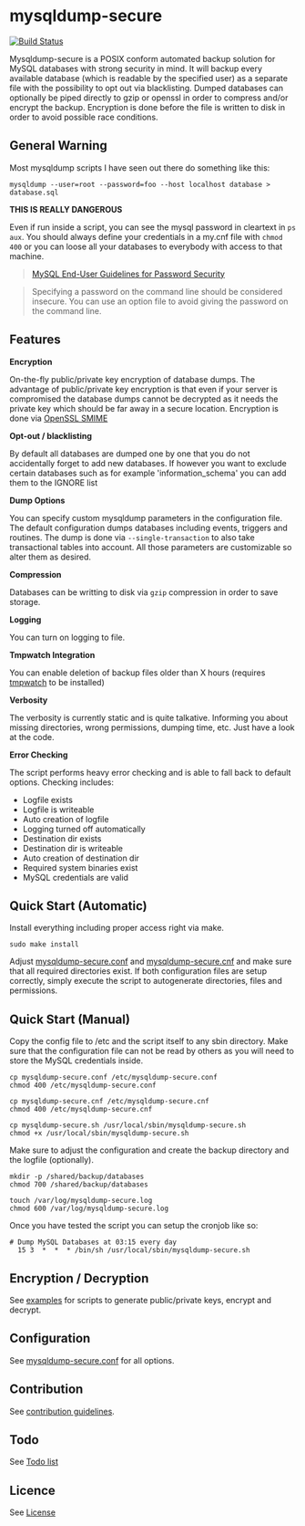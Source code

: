 # mysqldump-secure
[![Build Status](https://travis-ci.org/cytopia/mysqldump-secure.svg?branch=master)](https://travis-ci.org/cytopia/mysqldump-secure)

Mysqldump-secure is a POSIX conform automated backup solution for MySQL databases with strong security in mind.
It will backup every available database (which is readable by the specified user) as a separate file with the possibility to opt out via blacklisting. Dumped databases can optionally be piped directly to gzip or openssl in order to compress and/or encrypt the backup. Encryption is done before the file is written to disk in order to avoid possible race conditions.


## General Warning
Most mysqldump scripts I have seen out there do something like this:
```shell
mysqldump --user=root --password=foo --host localhost database > database.sql
```
**THIS IS REALLY DANGEROUS**

Even if run inside a script, you can see the mysql password in cleartext in `ps aux`.
You should always define your credentials in a my.cnf file with `chmod 400` or you can loose all your databases to everybody with access to that machine.

> [MySQL End-User Guidelines for Password Security](https://dev.mysql.com/doc/refman/5.7/en/password-security-user.html)

> Specifying a password on the command line should be considered insecure. You can use an option file to avoid giving the password on the command line.


## Features

**Encryption**

On-the-fly public/private key encryption of database dumps. The advantage of public/private key encryption is
that even if your server is compromised the database dumps cannot be decrypted as it needs the private key which should be far away in a secure location. Encryption is done via [OpenSSL SMIME](https://www.openssl.org/docs/apps/smime.html)

**Opt-out / blacklisting**

By default all databases are dumped one by one that you do not accidentally forget to add new databases.
If however you want to exclude certain databases such as for example 'information_schema' you can add them to the IGNORE list

**Dump Options**

You can specify custom mysqldump parameters in the configuration file. The default configuration dumps databases including events, triggers and routines. The dump is done via `--single-transaction` to also take transactional tables into account. All those parameters are customizable so alter them as desired.

**Compression**

Databases can be writting to disk via `gzip` compression in order to save storage.

**Logging**

You can turn on logging to file.

**Tmpwatch Integration**

You can enable deletion of backup files older than X hours (requires [tmpwatch](http://linux.die.net/man/8/tmpwatch) to be installed)

**Verbosity**

The verbosity is currently static and is quite talkative. Informing you about missing directories, wrong permissions, dumping time, etc. Just have a look at the code.

**Error Checking**

The script performs heavy error checking and is able to fall back to default options. Checking includes:
* Logfile exists
* Logfile is writeable
* Auto creation of logfile
* Logging turned off automatically
* Destination dir exists
* Destination dir is writeable
* Auto creation of destination dir
* Required system binaries exist
* MySQL credentials are valid



## Quick Start (Automatic)
Install everything including proper access right via make.
```shell
sudo make install
```
Adjust [mysqldump-secure.conf](mysqldump-secure.conf) and [mysqldump-secure.cnf](mysqldump-secure.cnf) and make sure that all required directories exist. If both configuration files are setup correctly, simply execute the script to autogenerate directories, files and permissions.


## Quick Start (Manual)

Copy the config file to /etc and the script itself to any sbin directory.
Make sure that the configuration file can not be read by others as you will need to store the MySQL credentials inside.
```shell
cp mysqldump-secure.conf /etc/mysqldump-secure.conf
chmod 400 /etc/mysqldump-secure.conf

cp mysqldump-secure.cnf /etc/mysqldump-secure.cnf
chmod 400 /etc/mysqldump-secure.cnf

cp mysqldump-secure.sh /usr/local/sbin/mysqldump-secure.sh
chmod +x /usr/local/sbin/mysqldump-secure.sh
```

Make sure to adjust the configuration and create the backup directory and the logfile (optionally).
```
mkdir -p /shared/backup/databases
chmod 700 /shared/backup/databases

touch /var/log/mysqldump-secure.log
chmod 600 /var/log/mysqldump-secure.log
```

Once you have tested the script you can setup the cronjob like so:
```
# Dump MySQL Databases at 03:15 every day
  15 3  *  *  * /bin/sh /usr/local/sbin/mysqldump-secure.sh
```


## Encryption / Decryption
See [examples](examples) for scripts to generate public/private keys, encrypt and decrypt.



## Configuration
See [mysqldump-secure.conf](mysqldump-secure.conf) for all options.



## Contribution
See [contribution guidelines](doc/CONTRIBUTING.md).



## Todo
See [Todo list](doc/TODO.md)



## Licence
See [License](doc/LICENSE)
